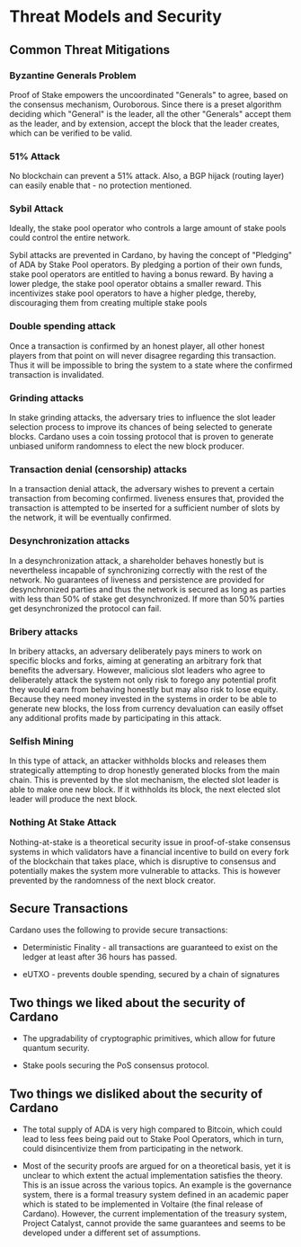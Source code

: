 # Threat Models and Security

## Common Threat Mitigations 

### Byzantine Generals Problem

Proof of Stake empowers the uncoordinated "Generals" to agree, based on the consensus mechanism, Ouroborous. Since there is a preset algorithm deciding which "General" is the leader, all the other "Generals" accept them as the leader, and by extension, accept the block that the leader creates, which can be verified to be valid.

### 51% Attack

No blockchain can prevent a 51% attack. Also, a BGP hijack (routing layer) can easily enable that - no protection mentioned.

### Sybil Attack

Ideally, the stake pool operator who controls a large amount of stake pools could control the entire network.

Sybil attacks are prevented in Cardano, by having the concept of "Pledging" of ADA by Stake Pool operators. By pledging a portion of their own funds, stake pool operators are entitled to having a bonus reward. By having a lower pledge, the stake pool operator obtains a smaller reward. This incentivizes stake pool operators to have a higher pledge, thereby, discouraging them from creating multiple stake pools


### Double spending attack

Once a transaction is confirmed by an honest player, all other honest players from that point on will never disagree regarding this transaction. Thus it will be impossible to bring the system to a state where the confirmed transaction is invalidated.


### Grinding attacks

In stake grinding attacks, the adversary tries to influence the slot leader selection process to improve its chances of being selected to generate blocks. Cardano uses a coin tossing protocol that is proven to generate unbiased uniform randomness to elect the new block producer.

### Transaction denial (censorship) attacks

In a transaction denial attack, the adversary wishes to prevent a certain transaction from becoming confirmed. liveness ensures that, provided the transaction is attempted to be inserted for a sufficient number of slots by the network, it will be eventually confirmed.

### Desynchronization attacks 

In a desynchronization attack, a shareholder behaves honestly but is nevertheless incapable of synchronizing correctly with the rest of the network. No guarantees of liveness and persistence are provided for desynchronized parties and thus the network is secured as long as parties
with less than 50% of stake get desynchronized. If more than 50% parties get desynchronized the protocol can fail.

### Bribery attacks

In bribery attacks, an adversary deliberately pays miners to work on specific blocks and forks, aiming at generating an arbitrary fork that benefits the adversary. However, malicious slot leaders who agree to deliberately attack the system not only risk to forego any potential profit they would earn from behaving honestly but may also risk to lose equity. Because they need money invested in the systems in order to be able to generate new blocks, the loss from currency devaluation can easily offset any additional profits made by participating in this attack.

### Selfish Mining

In this type of attack, an attacker withholds blocks and releases them strategically attempting to drop honestly generated blocks from the main chain. This is prevented by the slot mechanism, the elected slot leader is able to make one new block. If it withholds its block, the next elected slot leader will produce the next block.

### Nothing At Stake Attack

Nothing-at-stake is a theoretical security issue in proof-of-stake consensus systems in which validators have a financial incentive to build on every fork of the blockchain that takes place, which is disruptive to consensus and potentially makes the system more vulnerable to attacks. This is however prevented by the randomness of the next block creator.

## Secure Transactions 

Cardano uses the following to provide secure transactions:

- Deterministic Finality - all transactions are guaranteed to exist on the ledger at least after 36 hours has passed.

- eUTXO - prevents double spending, secured by a chain of signatures


## Two things we liked about the security of Cardano

- The upgradability of cryptographic primitives, which allow for future quantum security. 

- Stake pools securing the PoS consensus protocol.

## Two things we disliked about the security of Cardano

- The total supply of ADA is very high compared to Bitcoin, which could lead to less fees being paid out to Stake Pool Operators, which in turn, could disincentivize them from participating in the network.

- Most of the security proofs are argued for on a theoretical basis, yet it is unclear to which extent the actual implementation satisfies the theory. This is an issue across the various topics. An example is the governance system, there is a formal treasury system defined in an academic paper which is stated to be implemented in Voltaire (the final release of Cardano). However, the current implementation of the treasury system, Project Catalyst, cannot provide the same guarantees and seems to be developed under a different set of assumptions.
